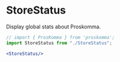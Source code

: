 # StoreStatus

Display global stats about Proskomma.

```jsx
// import { ProsKomma } from 'proskomma';
import StoreStatus from "./StoreStatus";

<StoreStatus/>
```